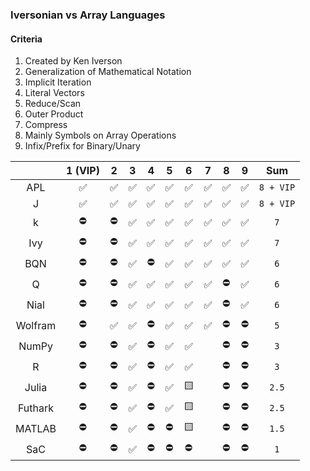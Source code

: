 ### Iversonian vs Array Languages

#### Criteria

1. Created by Ken Iverson
2. Generalization of Mathematical Notation
3. Implicit Iteration
4. Literal Vectors
5. Reduce/Scan
6. Outer Product
7. Compress
8. Mainly Symbols on Array Operations
9. Infix/Prefix for Binary/Unary

|         | 1 (VIP) |   2   |   3   |   4   |   5   |   6   |   7   |   8   |   9   |    Sum    |
| :-----: | :-----: | :---: | :---: | :---: | :---: | :---: | :---: | :---: | :---: | :-------: |
|   APL   |    ✅    |   ✅   |   ✅   |   ✅   |   ✅   |   ✅   |   ✅   |   ✅   |   ✅   | `8 + VIP` |
|    J    |    ✅    |   ✅   |   ✅   |   ✅   |   ✅   |   ✅   |   ✅   |   ✅   |   ✅   | `8 + VIP` |
|    k    |    ⛔    |   ⛔   |   ✅   |   ✅   |   ✅   |   ✅   |   ✅   |   ✅   |   ✅   |    `7`    |
|   Ivy   |    ⛔    |   ⛔   |   ✅   |   ✅   |   ✅   |   ✅   |   ✅   |   ✅   |   ✅   |    `7`    |
|   BQN   |    ⛔    |   ⛔   |   ✅   |   ⛔   |   ✅   |   ✅   |   ✅   |   ✅   |   ✅   |    `6`    |
|    Q    |    ⛔    |   ⛔   |   ✅   |   ✅   |   ✅   |   ✅   |   ✅   |   ⛔   |   ✅   |    `6`    |
|  Nial   |    ⛔    |   ⛔   |   ✅   |   ✅   |   ✅   |   ✅   |   ✅   |   ⛔   |   ✅   |    `6`    |
| Wolfram |    ⛔    |   ✅   |   ✅   |   ⛔   |   ✅   |   ✅   |   ✅   |   ⛔   |   ⛔   |    `5`    |
|  NumPy  |    ⛔    |   ⛔   |   ✅   |   ⛔   |   ✅   |   ✅   |       |   ⛔   |   ⛔   |    `3`    |
|    R    |    ⛔    |   ⛔   |   ✅   |   ⛔   |   ✅   |   ✅   |       |   ⛔   |   ⛔   |    `3`    |
|  Julia  |    ⛔    |   ⛔   |   ✅   |   ⛔   |   ✅   |   🟨   |       |   ⛔   |   ⛔   |   `2.5`   |
| Futhark |    ⛔    |   ⛔   |   ✅   |   ⛔   |   ✅   |   🟨   |       |   ⛔   |   ⛔   |   `2.5`   |
| MATLAB  |    ⛔    |   ⛔   |   ✅   |   ⛔   |   ⛔   |   🟨   |       |   ⛔   |   ⛔   |   `1.5`   |
|   SaC   |    ⛔    |   ⛔   |   ✅   |   ⛔   |   ⛔   |   ⛔   |       |   ⛔   |   ⛔   |    `1`    |
